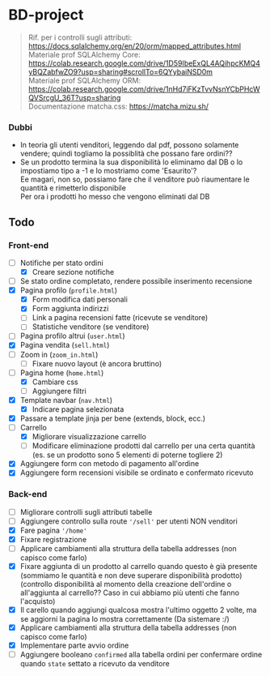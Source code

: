# BD-project

> Rif. per i controlli sugli attributi: https://docs.sqlalchemy.org/en/20/orm/mapped_attributes.html \
> Materiale prof SQLAlchemy Core: https://colab.research.google.com/drive/1D59IbeExQL4AQihpcKMQ4yBQZabfwZO9?usp=sharing#scrollTo=6QYybaiNSD0m \
> Materiale prof SQLAlchemy ORM: https://colab.research.google.com/drive/1nHd7iFKzTvvNsnYCbPHcWQVSrcgU_36T?usp=sharing \
> Documentazione matcha.css: https://matcha.mizu.sh/

### Dubbi 

- In teoria gli utenti venditori, leggendo dal pdf, possono solamente vendere; quindi togliamo la possiblità che possano fare ordini??
- Se un prodotto termina la sua disponibilità lo eliminamo dal DB o lo impostiamo tipo a -1 e lo mostriamo come 'Esaurito'?\
    Ee magari, non so, possiamo fare che il venditore può riaumentare le quantità e rimetterlo disponibile\
    Per ora i prodotti ho messo che vengono eliminati dal DB

## Todo

### Front-end
- [ ] Notifiche per stato ordini
    - [x] Creare sezione notifiche
- [ ] Se stato ordine completato, rendere possibile inserimento recensione
- [x] Pagina profilo (`profile.html`)
    - [x] Form modifica dati personali
    - [x] Form aggiunta indirizzi
    - [ ] Link a pagina recensioni fatte (ricevute se venditore)
    - [ ] Statistiche venditore (se venditore)
- [ ] Pagina profilo altrui (`user.html`)
- [x] Pagina vendita (`sell.html`)
- [ ] Zoom in (`zoom_in.html`)
    - [ ] Fixare nuovo layout (è ancora bruttino)
- [ ] Pagina home (`home.html`)
    - [x] Cambiare css
    - [ ] Aggiungere filtri
- [x] Template navbar (`nav.html`)
    - [x] Indicare pagina selezionata
- [x] Passare a template jinja per bene (extends, block, ecc.)
- [ ] Carrello
    - [x] Migliorare visualizzazione carrello
    - [ ] Modificare eliminazione prodotti dal carrello per una certa quantità (es. se un prodotto sono 5 elementi di poterne togliere 2)
- [x] Aggiungere form con metodo di pagamento all'ordine
- [x] Aggiungere form recensioni visibile se ordinato e confermato ricevuto

### Back-end
- [ ] Migliorare controlli sugli attributi tabelle
- [ ] Aggiungere controllo sulla route `'/sell'` per utenti NON venditori
- [x] Fare pagina `'/home'`
- [x] Fixare registrazione
- [ ] Applicare cambiamenti alla struttura della tabella addresses (non capisco come farlo)
- [x] Fixare aggiunta di un prodotto al carrello quando questo è già presente (sommiamo le quantità e non deve superare disponibilità prodotto)
        (controllo disponibilità al momento della creazione dell'ordine o all'aggiunta al carrello?? Caso in cui abbiamo più utenti che fanno l'acquisto)
- [x] Il carello quando aggiungi qualcosa mostra l'ultimo oggetto 2 volte, ma se aggiorni la pagina lo mostra correttamente (Da sistemare :/)
- [x] Applicare cambiamenti alla struttura della tabella addresses (non capisco come farlo)
- [x] Implementare parte avvio ordine
- [ ] Aggiungere booleano `confirmed` alla tabella ordini per confermare ordine quando `state` settato a ricevuto da venditore